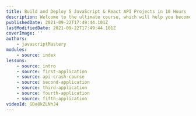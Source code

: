 ```yaml
---
title: Build and Deploy 5 JavaScript & React API Projects in 10 Hours
description: Welcome to the ultimate course, which will help you become a master of APIs by Building Real Industry Applications. In this compilation of videos, you'll build a Travel Companion App, a Cryptocurrency App, a Real Estate App, a  Google Clone App, as well as create your own API!
publishedDate: 2021-09-22T17:49:44.101Z
lastModifiedDate: 2021-09-22T17:49:44.101Z
coverImage: ''
authors:
    - javascriptMastery
modules:
    - source: index
lessons:
    - source: intro
    - source: first-application
    - source: api-crash-course
    - source: second-application
    - source: third-application
    - source: fourth-application
    - source: fifth-application
videoId: GDa8kZLNhJ4
---
```

